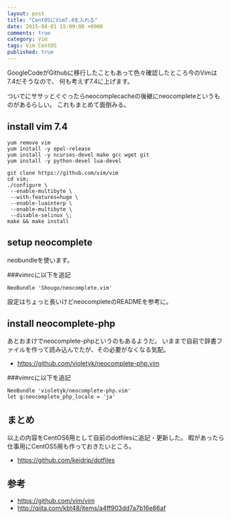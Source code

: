 ```yaml
---
layout: post
title: "CentOSにVim7.4を入れる"
date: 2015-04-01 15:09:08 +0900 
comments: true
category: Vim
tags: Vim CentOS
published: true
---
```


GoogleCodeがGithubに移行したこともあって色々確認したところ今のVimは7.4だそうなので、
何も考えず7.4に上げます。

ついでにササッとぐぐったらneocomplecacheの後継にneocompleteというものがあるらしい。
これもまとめて面倒みる。

## install vim 7.4

```
yum remove vim
yum install -y epel-release
yum install -y ncurses-devel make gcc wget git
yum install -y python-devel lua-devel

git clone https://github.com/vim/vim
cd vim;
./configure \
 --enable-multibyte \
 --with-features=huge \
 --enable-luainterp \
 --enable-multibyte \
 --disable-selinux \;
make && make install
```

## setup neocomplete

neobundleを使います。

###vimrcに以下を追記

```
NeoBundle 'Shougo/neocomplete.vim'
```

設定はちょっと長いけどneocompleteのREADMEを参考に。

## install neocomplete-php

あとおまけでneocomplete-phpというのもあるようだ。
いままで自前で辞書ファイルを作って読み込んでたが、その必要がなくなる気配。

- <https://github.com/violetyk/neocomplete-php.vim>

###vimrcに以下を追記

```
NeoBundle 'violetyk/neocomplete-php.vim'
let g:neocomplete_php_locale = 'ja'
```

## まとめ

以上の内容をCentOS6用として自前のdotfilesに追記・更新した。
暇があったら仕事用にCentOS5用も作っておきたいところ。

- <https://github.com/keidrip/dotfiles>

## 参考

- <https://github.com/vim/vim>
- <http://qiita.com/kbt48/items/a4ff903dd7a7b16e86af>
